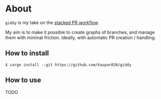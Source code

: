 # About

`giddy` is my take on the [stacked PR workflow][stacked-prs].

My aim is to make it possible to create graphs of branches, and manage them
with minimal friction. Ideally, with automatic PR creation / handling.

## How to install

    $ cargo install --git https://github.com/kaspar030/giddy

## How to use

TODO

[stacked-prs]: https://graphite.dev/blog/stacked-prs
